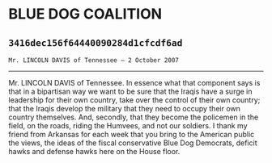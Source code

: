 # BLUE DOG COALITION
## `3416dec156f64440090284d1cfcdf6ad`
`Mr. LINCOLN DAVIS of Tennessee — 2 October 2007`

---


Mr. LINCOLN DAVIS of Tennessee. In essence what that component says 
is that in a bipartisan way we want to be sure that the Iraqis have a 
surge in leadership for their own country, take over the control of 
their own country; that the Iraqis develop the military that they need 
to occupy their own country themselves. And, secondly, that they become 
the policemen in the field, on the roads, riding the Humvees, and not 
our soldiers. I thank my friend from Arkansas for each week that you 
bring to the American public the views, the ideas of the fiscal 
conservative Blue Dog Democrats, deficit hawks and defense hawks here 
on the House floor.